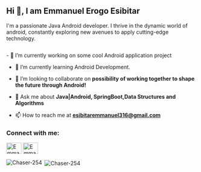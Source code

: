 <h2 align="left">Hi 👋, I am Emmanuel Erogo Esibitar</h2>
<p align="left">I'm a passionate Java Android developer. I thrive in the dynamic world of android, constantly exploring new avenues to apply cutting-edge technology.</p>
<p align="left"> <a href="https://twitter.com/" target="blank"><img src="https://img.shields.io/twitter/follow/?logo=twitter&style=for-the-badge" alt="" /></a> </p>
- 🔭 I’m currently working on some cool Android application project

- 🌱 I’m currently learning Android Development.

- 👯 I’m looking to collaborate on **possibility of working together to shape the future through Android!**

- 💬 Ask me about **Java|Android, SpringBoot,Data Structures and Algorithms**

- 📫 How to reach me at **esibitaremmanuel316@gmail.com**

<h3 align="left">Connect with me:</h3>
<p align="left">
<a href="https://linkedin.com/in/gracegaciuki" target="blank"><img align="center" src="https://raw.githubusercontent.com/rahuldkjain/github-profile-readme-generator/master/src/images/icons/Social/linked-in-alt.svg" alt="Emmanuel Erogo Esibitar" height="30" width="40" /></a>
<a href="https://kaggle.com" target="blank"><img align="center" src="https://raw.githubusercontent.com/rahuldkjain/github-profile-readme-generator/master/src/images/icons/Social/kaggle.svg" alt="Emmanuel Erogo Esibitar" height="30" width="40" /></a>
</p>
<p><img align="left" src="https://github-readme-stats.vercel.app/api/top-langs?username=Chaser-254&show_icons=true&locale=en&layout=compact" alt="Chaser-254" /></p>

<p>&nbsp;<img align="center" src="https://github-readme-stats.vercel.app/api?username=Chaser-254&show_icons=true&locale=en" alt="Chaser-254" /></p>
